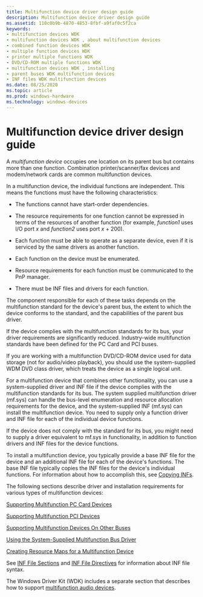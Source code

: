 ```yaml
---
title: Multifunction device driver design guide
description: Multifunction device driver design guide
ms.assetid: 110c0b9b-4870-4853-8fbf-a9faf0c5f2ca
keywords:
- multifunction devices WDK
- multifunction devices WDK , about multifunction devices
- combined function devices WDK
- multiple function devices WDK
- printer multiple functions WDK
- DVD/CD-ROM multiple functions WDK
- multifunction devices WDK , installing
- parent buses WDK multifunction devices
- INF files WDK multifunction devices
ms.date: 08/25/2020
ms.topic: article
ms.prod: windows-hardware
ms.technology: windows-devices
---
```


# Multifunction device driver design guide

A *multifunction device* occupies one location on its parent bus but contains more than one function. Combination printer/scanner/fax devices and modem/network cards are common multifunction devices.

In a multifunction device, the individual functions are independent. This means the functions must have the following characteristics:

- The functions cannot have start-order dependencies.

- The resource requirements for one function cannot be expressed in terms of the resources of another function (for example, *function1* uses I/O port *x* and *function2* uses port *x* + 200).

- Each function must be able to operate as a separate device, even if it is serviced by the same drivers as another function.

- Each function on the device must be enumerated.

- Resource requirements for each function must be communicated to the PnP manager.

- There must be INF files and drivers for each function.

The component responsible for each of these tasks depends on the multifunction standard for the device's parent bus, the extent to which the device conforms to the standard, and the capabilities of the parent bus driver.

If the device complies with the multifunction standards for its bus, your driver requirements are significantly reduced. Industry-wide multifunction standards have been defined for the PC Card and PCI buses.

If you are working with a multifunction DVD/CD-ROM device used for data storage (not for audio/video playback), you should use the system-supplied WDM DVD class driver, which treats the device as a single logical unit.

For a multifunction device that combines other functionality, you can use a system-supplied driver and INF file if the device complies with the multifunction standards for its bus. The system supplied multifunction driver (mf.sys) can handle the bus-level enumeration and resource allocation requirements for the device, and the system-supplied INF (mf.sys) can install the multifunction device. You need to supply only a function driver and INF file for each of the individual device functions.

If the device does not comply with the standard for its bus, you might need to supply a driver equivalent to mf.sys in functionality, in addition to function drivers and INF files for the device functions.

To install a multifunction device, you typically provide a base INF file for the device and an additional INF file for each of the device's functions. The base INF file typically copies the INF files for the device's individual functions. For information about how to accomplish this, see [Copying INFs](https://docs.microsoft.com/windows-hardware/drivers/install/copying-inf-files).

The following sections describe driver and installation requirements for various types of multifunction devices:

[Supporting Multifunction PC Card Devices](supporting-multifunction-pc-card-devices.md)

[Supporting Multifunction PCI Devices](supporting-multifunction-pci-devices.md)

[Supporting Multifunction Devices On Other Buses](supporting-multifunction-devices-on-other-buses.md)

[Using the System-Supplied Multifunction Bus Driver](using-the-system-supplied-multifunction-bus-driver.md)

[Creating Resource Maps for a Multifunction Device](creating-resource-maps-for-a-multifunction-device.md)

See [INF File Sections](https://docs.microsoft.com/windows-hardware/drivers/install/inf-classinstall32-section) and [INF File Directives](https://docs.microsoft.com/windows-hardware/drivers/install/inf-addcomponent-directive) for information about INF file syntax.

The Windows Driver Kit (WDK) includes a separate section that describes how to support [multifunction audio devices](https://docs.microsoft.com/windows-hardware/drivers/audio/multifunction-audio-devices).
